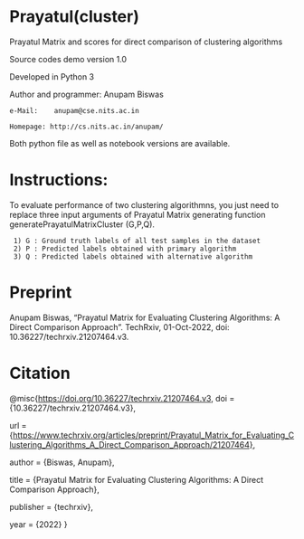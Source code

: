 # Prayatul(cluster)
Prayatul Matrix and scores for direct comparison of clustering algorithms

Source codes demo version 1.0

Developed in Python 3

Author and programmer: Anupam Biswas
    
    e-Mail:    anupam@cse.nits.ac.in                                             
    
    Homepage: http://cs.nits.ac.in/anupam/  
    
    
Both python file as well as notebook versions are available.

# Instructions:

To evaluate performance of two clustering algorithmns, you just need to replace three input arguments of Prayatul Matrix generating function generatePrayatulMatrixCluster (G,P,Q).
    
     1) G : Ground truth labels of all test samples in the dataset 
     2) P : Predicted labels obtained with primary algorithm 
     3) Q : Predicted labels obtained with alternative algorithm
 

# Preprint
 
 Anupam Biswas, “Prayatul Matrix for Evaluating Clustering Algorithms: A Direct Comparison Approach”. TechRxiv, 01-Oct-2022, doi: 10.36227/techrxiv.21207464.v3. 

 # Citation

@misc{https://doi.org/10.36227/techrxiv.21207464.v3,
  doi = {10.36227/techrxiv.21207464.v3},
  
  url = {https://www.techrxiv.org/articles/preprint/Prayatul_Matrix_for_Evaluating_Clustering_Algorithms_A_Direct_Comparison_Approach/21207464},
  
  author = {Biswas, Anupam},
  

  title = {Prayatul Matrix for Evaluating Clustering Algorithms: A Direct Comparison Approach},
  
  publisher = {techrxiv},
  
  year = {2022}
}
